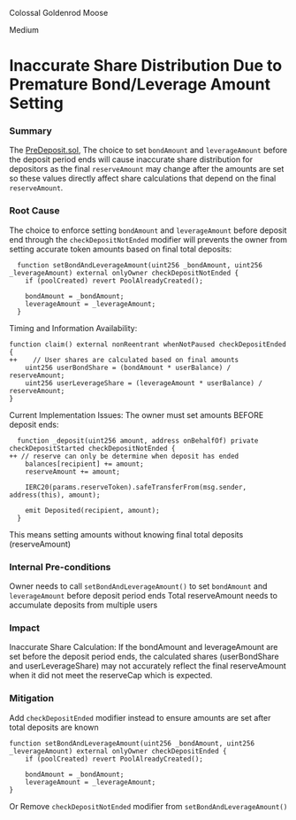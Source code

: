 Colossal Goldenrod Moose

Medium

# Inaccurate Share Distribution Due to Premature Bond/Leverage Amount Setting

### Summary
The [PreDeposit.sol](https://github.com/sherlock-audit/2024-12-plaza-finance/blob/14a962c52a8f4731bbe4655a2f6d0d85e144c7c2/plaza-evm/src/PreDeposit.sol#L204), The choice to set `bondAmount` and `leverageAmount` before the deposit period ends will cause inaccurate share distribution for depositors as the final `reserveAmount` may change after the amounts are set so these values directly affect share calculations that depend on the final `reserveAmount`.

### Root Cause
The choice to enforce setting `bondAmount` and `leverageAmount` before deposit end through the `checkDepositNotEnded` modifier will prevents the owner from setting accurate token amounts based on final total deposits:
```solidity
  function setBondAndLeverageAmount(uint256 _bondAmount, uint256 _leverageAmount) external onlyOwner checkDepositNotEnded {
    if (poolCreated) revert PoolAlreadyCreated();

    bondAmount = _bondAmount;
    leverageAmount = _leverageAmount;
  }
```
Timing and Information Availability:
```solidity
function claim() external nonReentrant whenNotPaused checkDepositEnded {
++    // User shares are calculated based on final amounts
    uint256 userBondShare = (bondAmount * userBalance) / reserveAmount;
    uint256 userLeverageShare = (leverageAmount * userBalance) / reserveAmount;
}
```
Current Implementation Issues:
The owner must set amounts BEFORE deposit ends:
```solidity
  function _deposit(uint256 amount, address onBehalfOf) private checkDepositStarted checkDepositNotEnded {
++ // reserve can only be determine when deposit has ended
    balances[recipient] += amount;
    reserveAmount += amount;

    IERC20(params.reserveToken).safeTransferFrom(msg.sender, address(this), amount);

    emit Deposited(recipient, amount);
  }
```
This means setting amounts without knowing final total deposits (reserveAmount)

### Internal Pre-conditions
Owner needs to call `setBondAndLeverageAmount()` to set `bondAmount` and `leverageAmount` before deposit period ends
Total reserveAmount needs to accumulate deposits from multiple users


### Impact
Inaccurate Share Calculation: If the bondAmount and leverageAmount are set before the deposit period ends, the calculated shares (userBondShare and userLeverageShare) may not accurately reflect the final reserveAmount when it did not meet the reserveCap which is expected.

### Mitigation
Add `checkDepositEnded` modifier instead to ensure amounts are set after total deposits are known
```solidity
function setBondAndLeverageAmount(uint256 _bondAmount, uint256 _leverageAmount) external onlyOwner checkDepositEnded {
    if (poolCreated) revert PoolAlreadyCreated();

    bondAmount = _bondAmount;
    leverageAmount = _leverageAmount;
}
```

Or Remove `checkDepositNotEnded` modifier from `setBondAndLeverageAmount()`
